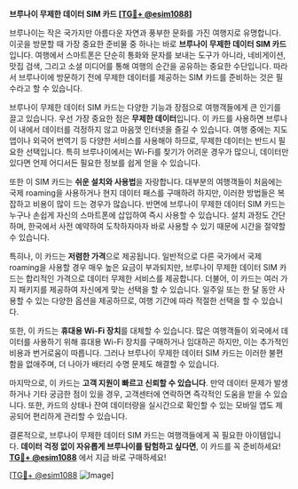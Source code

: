 **브루나이 무제한 데이터 SIM 카드 [[TG💪+ @esim1088](https://t.me/s/esim1088)]**

브루나이는 작은 국가지만 아름다운 자연과 풍부한 문화를 가진 여행지로 유명합니다. 이곳을 방문할 때 가장 중요한 준비물 중 하나는 바로 **브루나이 무제한 데이터 SIM 카드**입니다. 여행에서 스마트폰은 단순히 통화와 문자를 보내는 도구가 아니라, 네비게이션, 맛집 검색, 그리고 소셜 미디어를 통해 여행의 순간을 공유하는 중요한 수단입니다. 따라서 브루나이에 방문하기 전에 무제한 데이터를 제공하는 SIM 카드를 준비하는 것은 필수라고 할 수 있습니다.

브루나이 무제한 데이터 SIM 카드는 다양한 기능과 장점으로 여행객들에게 큰 인기를 끌고 있습니다. 우선 가장 중요한 점은 **무제한 데이터**입니다. 이 카드를 사용하면 브루나이 내에서 데이터를 걱정하지 않고 마음껏 인터넷을 즐길 수 있습니다. 여행 중에는 지도 앱이나 외국어 번역기 등 다양한 서비스를 사용해야 하므로, 무제한 데이터는 반드시 필요한 선택입니다. 특히 브루나이에서는 Wi-Fi를 찾기가 어려운 경우가 많으니, 데이터만 있다면 언제 어디서든 필요한 정보를 쉽게 얻을 수 있습니다.

또한 이 SIM 카드는 **쉬운 설치와 사용법**을 자랑합니다. 대부분의 여행객들이 처음에는 국제 roaming을 사용하거나 현지 데이터 패스를 구매하려 하지만, 이러한 방법들은 복잡하고 비용이 많이 드는 경우가 많습니다. 반면에 브루나이 무제한 데이터 SIM 카드는 누구나 손쉽게 자신의 스마트폰에 삽입하여 즉시 사용할 수 있습니다. 설치 과정도 간단하며, 한국에서 사전 예약하여 도착하자마자 바로 사용할 수 있기 때문에 시간을 절약할 수 있습니다.

특히나, 이 카드는 **저렴한 가격**으로 제공됩니다. 일반적으로 다른 국가에서 국제 roaming을 사용할 경우 매우 높은 요금이 부과되지만, 브루나이 무제한 데이터 SIM 카드는 합리적인 가격으로 데이터 무제한 서비스를 제공합니다. 더불어, 이 카드는 여러 가지 패키지를 제공하여 자신에게 맞는 선택을 할 수 있습니다. 일주일 또는 한 달 동안 사용할 수 있는 다양한 옵션을 제공하므로, 여행 기간에 따라 적절한 선택을 할 수 있습니다.

또한, 이 카드는 **휴대용 Wi-Fi 장치**를 대체할 수 있습니다. 많은 여행객들이 외국에서 데이터를 사용하기 위해 휴대용 Wi-Fi 장치를 구매하거나 임대하곤 하지만, 이는 추가적인 비용과 번거로움이 따릅니다. 그러나 브루나이 무제한 데이터 SIM 카드는 이러한 불편함을 없애주며, 더 나아가 배터리 수명 문제도 해결할 수 있습니다.

마지막으로, 이 카드는 **고객 지원이 빠르고 신뢰할 수 있습니다**. 만약 데이터 문제가 발생하거나 기타 궁금한 점이 있을 경우, 고객센터에 연락하면 즉각적인 도움을 받을 수 있습니다. 또한, 카드의 상태나 잔여 데이터량을 실시간으로 확인할 수 있는 모바일 앱도 제공되어 편리하게 관리할 수 있습니다.

결론적으로, 브루나이 무제한 데이터 SIM 카드는 여행객들에게 꼭 필요한 아이템입니다. **데이터 걱정 없이 자유롭게 브루나이를 탐험하고 싶다면**, 이 카드를 꼭 준비하세요! **[TG💪+ @esim1088](https://t.me/s/esim1088)** 에서 지금 바로 구매하세요!

[[TG💪+ @esim1088](https://t.me/s/esim1088) ![Image](https://i.postimg.cc/Y0z9fWf4/image.png)]